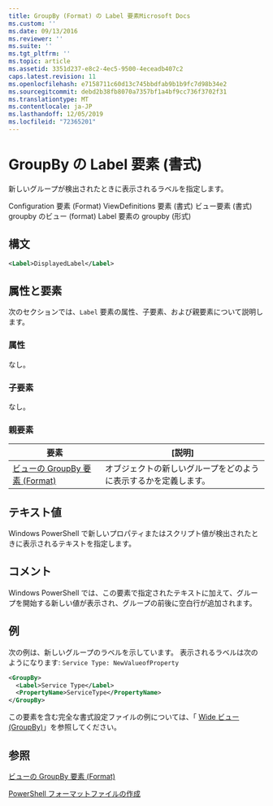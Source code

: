 ```yaml
---
title: GroupBy (Format) の Label 要素Microsoft Docs
ms.custom: ''
ms.date: 09/13/2016
ms.reviewer: ''
ms.suite: ''
ms.tgt_pltfrm: ''
ms.topic: article
ms.assetid: 3351d237-e8c2-4ec5-9500-4eceadb407c2
caps.latest.revision: 11
ms.openlocfilehash: e7158711c60d13c745bbdfab9b1b9fc7d98b34e2
ms.sourcegitcommit: debd2b38fb8070a7357bf1a4bf9cc736f3702f31
ms.translationtype: MT
ms.contentlocale: ja-JP
ms.lasthandoff: 12/05/2019
ms.locfileid: "72365201"
---
```

# <a name="label-element-for-groupby-format"></a>GroupBy の Label 要素 (書式)

新しいグループが検出されたときに表示されるラベルを指定します。

Configuration 要素 (Format) ViewDefinitions 要素 (書式) ビュー要素 (書式) groupby のビュー (format) Label 要素の groupby (形式)

## <a name="syntax"></a>構文

```xml
<Label>DisplayedLabel</Label>
```

## <a name="attributes-and-elements"></a>属性と要素

次のセクションでは、`Label` 要素の属性、子要素、および親要素について説明します。

### <a name="attributes"></a>属性

なし。

### <a name="child-elements"></a>子要素

なし。

### <a name="parent-elements"></a>親要素

|要素|[説明]|
|-------------|-----------------|
|[ビューの GroupBy 要素 (Format)](./groupby-element-for-view-format.md)|オブジェクトの新しいグループをどのように表示するかを定義します。|

## <a name="text-value"></a>テキスト値

Windows PowerShell で新しいプロパティまたはスクリプト値が検出されたときに表示されるテキストを指定します。

## <a name="remarks"></a>コメント

Windows PowerShell では、この要素で指定されたテキストに加えて、グループを開始する新しい値が表示され、グループの前後に空白行が追加されます。

## <a name="example"></a>例

次の例は、新しいグループのラベルを示しています。 表示されるラベルは次のようになります: `Service Type: NewValueofProperty`

```xml
<GroupBy>
  <Label>Service Type</Label>
  <PropertyName>ServiceType</PropertyName>
</GroupBy>

```

この要素を含む完全な書式設定ファイルの例については、「 [Wide ビュー (GroupBy)](./wide-view-groupby.md)」を参照してください。

## <a name="see-also"></a>参照

[ビューの GroupBy 要素 (Format)](./groupby-element-for-view-format.md)

[PowerShell フォーマットファイルの作成](./writing-a-powershell-formatting-file.md)
